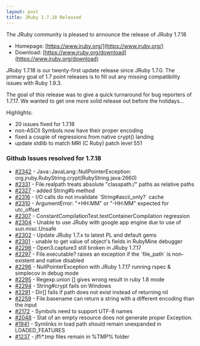 ```yaml
---
layout: post
title: JRuby 1.7.18 Released
---
```

The JRuby community is pleased to announce the release of JRuby 1.7.18

- Homepage: [https://www.jruby.org/](https://www.jruby.org/)
- Download: [https://www.jruby.org/download](https://www.jruby.org/download)

JRuby 1.7.18 is our twenty-first update release since JRuby 1.7.0.  The primary goal of 1.7 point releases is to fill out any missing compatibility issues with Ruby 1.9.3.

The goal of this release was to give a quick turnaround for bug reporters of 1.7.17.  We wanted to get one more solid release out before the holidays...

Highlights:

- 20 issues fixed for 1.7.18
- non-ASCII Symbols now have their proper encoding
- fixed a couple of regressions from native crypt() landing
- update stdlib to match MRI (C Ruby) patch level 551

### Github Issues resolved for 1.7.18

<ul>
<li><a href="https://github.com/jruby/jruby/issues/2342">#2342</a> - Java::JavaLang::NullPointerException:      org.jruby.RubyString.crypt(RubyString.java:2660)</li>
<li><a href="https://github.com/jruby/jruby/issues/2331">#2331</a> - File.realpath treats absolute "classpath:/" paths as relative paths</li>
<li><a href="https://github.com/jruby/jruby/pull/2327">#2327</a> - added String#b method</li>
<li><a href="https://github.com/jruby/jruby/issues/2316">#2316</a> - I/O calls do not invalidate `String#ascii_only?` cache</li>
<li><a href="https://github.com/jruby/jruby/issues/2310">#2310</a> - ArgumentError: "+HH:MM" or "-HH:MM" expected for utc_offset</li>
<li><a href="https://github.com/jruby/jruby/issues/2307">#2307</a> - ConstantCompilationTest.testContainerCompilation regression</li>
<li><a href="https://github.com/jruby/jruby/issues/2304">#2304</a> - Unable to use JRuby with google app engine due to use of sun.misc.Unsafe</li>
<li><a href="https://github.com/jruby/jruby/issues/2302">#2302</a> - Update JRuby 1.7.x to latest PL and default gems</li>
<li><a href="https://github.com/jruby/jruby/issues/2301">#2301</a> - unable to get value of object's fields in RubyMine debugger</li>
<li><a href="https://github.com/jruby/jruby/issues/2298">#2298</a> - Open3.capture3 still broken in JRuby 1.7.17</li>
<li><a href="https://github.com/jruby/jruby/issues/2297">#2297</a> - File.executable? raises an exception if the `file_path` is non-existent and native disabled</li>
<li><a href="https://github.com/jruby/jruby/issues/2296">#2296</a> - NullPointerException with JRuby 1.7.17 running rspec &amp; simplecov in debug mode</li>
<li><a href="https://github.com/jruby/jruby/issues/2295">#2295</a> - Regexp.union [] gives wrong result in ruby 1.8 mode</li>
<li><a href="https://github.com/jruby/jruby/issues/2294">#2294</a> - String#crypt fails on Windows</li>
<li><a href="https://github.com/jruby/jruby/issues/2291">#2291</a> - Dir[] fails if path does not exist instead of returning nil</li>
<li><a href="https://github.com/jruby/jruby/issues/2259">#2259</a> - File.basename can return a string with a different encoding than the input</li>
<li><a href="https://github.com/jruby/jruby/issues/2172">#2172</a> - Symbols need to support UTF-8 names</li>
<li><a href="https://github.com/jruby/jruby/issues/2048">#2048</a> - Stat of an empty resource does not generate proper Exception.</li>
<li><a href="https://github.com/jruby/jruby/issues/1941">#1941</a> - Symlinks in load path should remain unexpanded in LOADED_FEATURES</li>
<li><a href="https://github.com/jruby/jruby/issues/1237">#1237</a> - jffi*.tmp files remain in %TMP% folder</li>
</ul>
